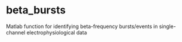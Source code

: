 # beta_bursts
Matlab function for identifying beta-frequency bursts/events in single-channel electrophysiological data
